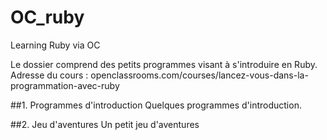 # OC_ruby
Learning Ruby via OC

Le dossier comprend des petits programmes visant à s'introduire en Ruby. 
Adresse du cours : openclassrooms.com/courses/lancez-vous-dans-la-programmation-avec-ruby

##1. Programmes d'introduction
Quelques programmes d'introduction.

##2. Jeu d'aventures
Un petit jeu d'aventures

